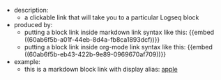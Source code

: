 - description:
	- a clickable link that will take you to a particular Logseq block
- produced by:
	- putting a block link inside markdown link syntax like this: 
	  {{embed ((60ab6f5b-a01f-44eb-8d4a-fb8ca1893dcf))}}
	- putting a block link inside org-mode link syntax like this:
	  {{embed ((60ab6f5b-eb43-422b-9e89-0969670af709))}}
- example:
	- this is a markdown block link with display alias:
	  [apple](((60a78e9e-59dc-40ab-9a01-5317dc09365f)))